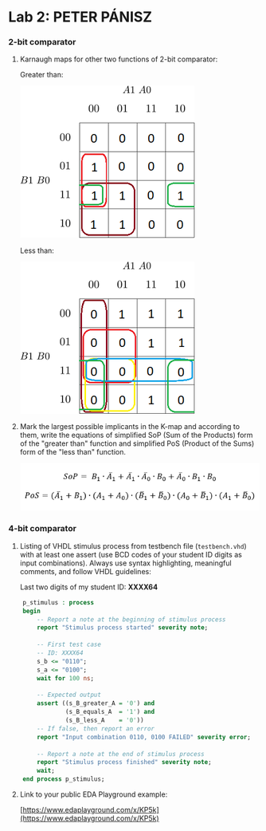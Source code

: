 # Lab 2: PETER PÁNISZ

### 2-bit comparator

1. Karnaugh maps for other two functions of 2-bit comparator:

   Greater than:

   ![K-maps](images/kmap1.png)

   Less than:

   ![K-maps](images/kmap2.png)

2. Mark the largest possible implicants in the K-map and according to them, write the equations of simplified SoP (Sum of the Products) form of the "greater than" function and simplified PoS (Product of the Sums) form of the "less than" function.

   ![Logic functions](images/function.png)

### 4-bit comparator

1. Listing of VHDL stimulus process from testbench file (`testbench.vhd`) with at least one assert (use BCD codes of your student ID digits as input combinations). Always use syntax highlighting, meaningful comments, and follow VHDL guidelines:

   Last two digits of my student ID: **XXXX64**

```vhdl
    p_stimulus : process
    begin
        -- Report a note at the beginning of stimulus process
        report "Stimulus process started" severity note;

        -- First test case
        -- ID: XXXX64
        s_b <= "0110";
        s_a <= "0100";
        wait for 100 ns;

        -- Expected output
        assert ((s_B_greater_A = '0') and
                (s_B_equals_A  = '1') and
                (s_B_less_A    = '0'))
        -- If false, then report an error
        report "Input combination 0110, 0100 FAILED" severity error;

        -- Report a note at the end of stimulus process
        report "Stimulus process finished" severity note;
        wait;
    end process p_stimulus;
```

2. Link to your public EDA Playground example:

   [https://www.edaplayground.com/x/KP5k](https://www.edaplayground.com/x/KP5k)
